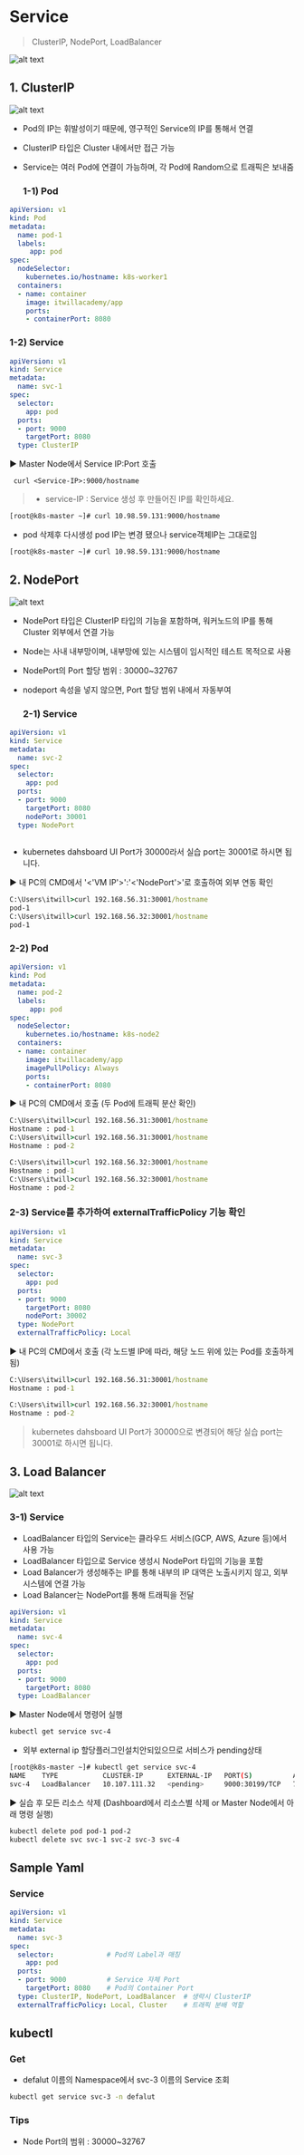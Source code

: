 # Service

> ClusterIP, NodePort, LoadBalancer

![alt text](image-58.png)


  ## 1. ClusterIP  

  ![alt text](image-13.png)

- Pod의 IP는 휘발성이기 때문에, 영구적인 Service의 IP를 통해서 연결
- ClusterIP 타입은 Cluster 내에서만 접근 가능
- Service는 여러 Pod에 연결이 가능하며, 각 Pod에 Random으로 트래픽은 보내줌



  ### 1-1) Pod

```yaml
apiVersion: v1
kind: Pod
metadata:
  name: pod-1
  labels:
     app: pod
spec:
  nodeSelector:
    kubernetes.io/hostname: k8s-worker1
  containers:
  - name: container
    image: itwillacademy/app
    ports:
    - containerPort: 8080
  ```
    


  ### 1-2) Service

```yml
apiVersion: v1
kind: Service
metadata:
  name: svc-1
spec:
  selector:
    app: pod
  ports:
  - port: 9000
    targetPort: 8080
  type: ClusterIP  
```

▶ Master Node에서 Service IP:Port 호출
 ```
  curl <Service-IP>:9000/hostname
```

  > * service-IP : Service 생성 후 만들어진 IP를 확인하세요.

```bash
[root@k8s-master ~]# curl 10.98.59.131:9000/hostname
```
- pod 삭제후 다시생성 pod IP는 변경 됐으나 service객체IP는 그대로임

```bash
[root@k8s-master ~]# curl 10.98.59.131:9000/hostname
```


## 2. NodePort

![alt text](image-14.png)

- NodePort 타입은 ClusterIP 타입의 기능을 포함하며, 워커노드의 IP를 통해 Cluster 외부에서 연결 가능
- Node는 사내 내부망이며, 내부망에 있는 시스템이 임시적인 테스트 목적으로 사용
- NodePort의 Port 할당 범위 : 30000~32767
- nodeport 속성을 넣지 않으면, Port 할당 범위 내에서 자동부여

  ### 2-1) Service

```yml
apiVersion: v1
kind: Service
metadata:
  name: svc-2
spec:
  selector:
    app: pod
  ports:
  - port: 9000
    targetPort: 8080
    nodePort: 30001
  type: NodePort
 
  ```

* kubernetes dahsboard UI Port가 30000라서 실습 port는 30001로 하시면 됩니다.

▶ 내 PC의 CMD에서 '<'VM IP'>':'<'NodePort'>'로 호출하여 외부 연동 확인

```cmd
C:\Users\itwill>curl 192.168.56.31:30001/hostname
pod-1
C:\Users\itwill>curl 192.168.56.32:30001/hostname
pod-1
```
### 2-2) Pod

```yml
apiVersion: v1
kind: Pod
metadata:
  name: pod-2
  labels:
     app: pod
spec:
  nodeSelector:
    kubernetes.io/hostname: k8s-node2
  containers:
  - name: container
    image: itwillacademy/app
    imagePullPolicy: Always
    ports:
    - containerPort: 8080
```  

▶ 내 PC의 CMD에서 호출 (두 Pod에 트래픽 분산 확인)

```cmd
C:\Users\itwill>curl 192.168.56.31:30001/hostname
Hostname : pod-1
C:\Users\itwill>curl 192.168.56.31:30001/hostname
Hostname : pod-2

C:\Users\itwill>curl 192.168.56.32:30001/hostname
Hostname : pod-1
C:\Users\itwill>curl 192.168.56.32:30001/hostname
Hostname : pod-2
```

### 2-3) Service를 추가하여 externalTrafficPolicy 기능 확인

```yml
apiVersion: v1
kind: Service
metadata:
  name: svc-3
spec:
  selector:
    app: pod
  ports:
  - port: 9000
    targetPort: 8080
    nodePort: 30002
  type: NodePort
  externalTrafficPolicy: Local
 ```
▶ 내 PC의 CMD에서 호출 (각 노드별 IP에 따라, 해당 노드 위에 있는 Pod를 호출하게 됨)

```cmd
C:\Users\itwill>curl 192.168.56.31:30001/hostname
Hostname : pod-1

C:\Users\itwill>curl 192.168.56.32:30001/hostname
Hostname : pod-2
```


> kubernetes dahsboard UI Port가 30000으로 변경되어 해당 실습 port는 30001로 하시면 됩니다.


## 3. Load Balancer

![alt text](image-15.png)

  ### 3-1) Service

- LoadBalancer 타입의 Service는 클라우드 서비스(GCP, AWS, Azure 등)에서 사용 가능
- LoadBalancer 타입으로 Service 생성시 NodePort 타입의 기능을 포함
- Load Balancer가 생성해주는 IP를 통해 내부의 IP 대역은 노출시키지 않고, 외부 시스템에 연결 가능
- Load Balancer는 NodePort를 통해 트래픽을 전달

```yml
apiVersion: v1
kind: Service
metadata:
  name: svc-4
spec:
  selector:
    app: pod
  ports:
  - port: 9000
    targetPort: 8080
  type: LoadBalancer
```  

▶ Master Node에서 명령어 실행

```bash
kubectl get service svc-4
```

- 외부 external ip 할당플러그인설치안되있으므로 서비스가 pending상태

```bash
[root@k8s-master ~]# kubectl get service svc-4
NAME    TYPE           CLUSTER-IP      EXTERNAL-IP   PORT(S)          AGE
svc-4   LoadBalancer   10.107.111.32   <pending>     9000:30199/TCP   72s

```
▶ 실습 후 모든 리소스 삭제 (Dashboard에서 리소스별 삭제 or Master Node에서 아래 명령 실행)

```bash
kubectl delete pod pod-1 pod-2
kubectl delete svc svc-1 svc-2 svc-3 svc-4
```

## Sample Yaml

### **Service**

```yml
apiVersion: v1
kind: Service
metadata:
  name: svc-3
spec:
  selector:             # Pod의 Label과 매칭
    app: pod
  ports:
  - port: 9000          # Service 자체 Port
    targetPort: 8080    # Pod의 Container Port
  type: ClusterIP, NodePort, LoadBalancer  # 생략시 ClusterIP
  externalTrafficPolicy: Local, Cluster    # 트래픽 분배 역할

```


## kubectl

### **Get**

  - defalut 이름의 Namespace에서 svc-3 이름의 Service 조회

  ```bash
  kubectl get service svc-3 -n defalut
  ```
### Tips

  - Node Port의 범위 : 30000~32767
